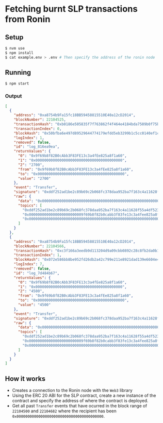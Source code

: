# Fetching burnt SLP transactions from Ronin

## Setup
```bash
$ nvm use
$ npm install
$ cat example.env > .env # Then specify the address of the ronin node
```

## Running
```bash
$ npm start
```

### Output
```json
[
  {
    "address": "0xa8754b9Fa15fc18BB59458815510E40a12cD2014",
    "blockNumber": 22104525,
    "transactionHash": "0xb0186e505835f7f763862f4f464e4184bda7509b0f75ba9f097409df194498a9",
    "transactionIndex": 0,
    "blockHash": "0x50bfba6e497d89529644774179efdd5eb3299b1c5cc0140ef1cfa7592c1e96c8",
    "logIndex": 1,
    "removed": false,
    "id": "log_816ea9ea",
    "returnValues": {
      "0": "0x9f69b8f82B0cAbb3F83FE13c3a4fEe825a8f1a60",
      "1": "0x0000000000000000000000000000000000000000",
      "2": "2700",
      "from": "0x9f69b8f82B0cAbb3F83FE13c3a4fEe825a8f1a60",
      "to": "0x0000000000000000000000000000000000000000",
      "value": "2700"
    },
    "event": "Transfer",
    "signature": "0xddf252ad1be2c89b69c2b068fc378daa952ba7f163c4a11628f55a4df523b3ef",
    "raw": {
      "data": "0x0000000000000000000000000000000000000000000000000000000000000a8c",
      "topics": [
        "0xddf252ad1be2c89b69c2b068fc378daa952ba7f163c4a11628f55a4df523b3ef",
        "0x0000000000000000000000009f69b8f82b0cabb3f83fe13c3a4fee825a8f1a60",
        "0x0000000000000000000000000000000000000000000000000000000000000000"
      ]
    }
  },
  {
    "address": "0xa8754b9Fa15fc18BB59458815510E40a12cD2014",
    "blockNumber": 22104566,
    "transactionHash": "0xc3f166a3eedb9d113204d9a09cbb0892c28c8fb2da0b1250f950332bd1369dc4",
    "transactionIndex": 1,
    "blockHash": "0x072e586bb8be952fd26db2a42c799e211e8921dad139e6604e49a6b1ef2bf74e",
    "logIndex": 7,
    "removed": false,
    "id": "log_7d484b67",
    "returnValues": {
      "0": "0x9f69b8f82B0cAbb3F83FE13c3a4fEe825a8f1a60",
      "1": "0x0000000000000000000000000000000000000000",
      "2": "4500",
      "from": "0x9f69b8f82B0cAbb3F83FE13c3a4fEe825a8f1a60",
      "to": "0x0000000000000000000000000000000000000000",
      "value": "4500"
    },
    "event": "Transfer",
    "signature": "0xddf252ad1be2c89b69c2b068fc378daa952ba7f163c4a11628f55a4df523b3ef",
    "raw": {
      "data": "0x0000000000000000000000000000000000000000000000000000000000001194",
      "topics": [
        "0xddf252ad1be2c89b69c2b068fc378daa952ba7f163c4a11628f55a4df523b3ef",
        "0x0000000000000000000000009f69b8f82b0cabb3f83fe13c3a4fee825a8f1a60",
        "0x0000000000000000000000000000000000000000000000000000000000000000"
      ]
    }
  }
]
```

## How it works
- Creates a connection to the Ronin node with the `Web3` library
- Using the ERC 20 ABI for the SLP contract, create a new instance of the contract and specify the address of where the contract is deployed.
- Get all past `Transfer` events that have ocurred in the block range of `22104500` and `22104682` where the recipient has been `0x0000000000000000000000000000000000000000`.